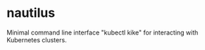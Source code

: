 # nautilus
Minimal command line interface "kubectl kike" for interacting with Kubernetes clusters. 
